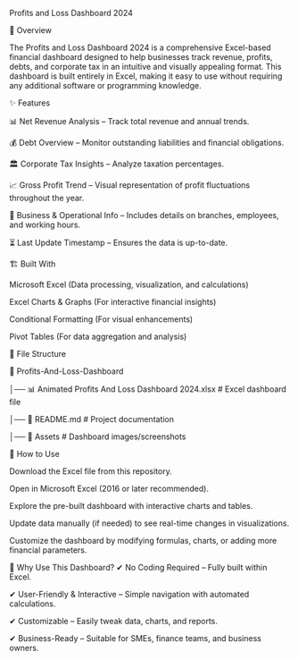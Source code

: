 Profits and Loss Dashboard 2024


📌 Overview

The Profits and Loss Dashboard 2024 is a comprehensive Excel-based financial dashboard designed to help businesses track revenue, profits, debts, and corporate tax in an intuitive and visually appealing format. This dashboard is built entirely in Excel, making it easy to use without requiring any additional software or programming knowledge.



✨ Features

📊 Net Revenue Analysis – Track total revenue and annual trends.

💰 Debt Overview – Monitor outstanding liabilities and financial obligations.

🏛 Corporate Tax Insights – Analyze taxation percentages.

📈 Gross Profit Trend – Visual representation of profit fluctuations throughout the year.

🏢 Business & Operational Info – Includes details on branches, employees, and working hours.

⏳ Last Update Timestamp – Ensures the data is up-to-date.


🏗 Built With

Microsoft Excel (Data processing, visualization, and calculations)

Excel Charts & Graphs (For interactive financial insights)

Conditional Formatting (For visual enhancements)

Pivot Tables (For data aggregation and analysis)


📂 File Structure

📁 Profits-And-Loss-Dashboard  

│── 📊 Animated Profits And Loss Dashboard 2024.xlsx  # Excel dashboard file  

│── 📜 README.md  # Project documentation  

│── 📁 Assets  # Dashboard images/screenshots  


🚀 How to Use

Download the Excel file from this repository.

Open in Microsoft Excel (2016 or later recommended).

Explore the pre-built dashboard with interactive charts and tables.

Update data manually (if needed) to see real-time changes in visualizations.

Customize the dashboard by modifying formulas, charts, or adding more financial parameters.


📌 Why Use This Dashboard?
✔ No Coding Required – Fully built within Excel.

✔ User-Friendly & Interactive – Simple navigation with automated calculations.

✔ Customizable – Easily tweak data, charts, and reports.

✔ Business-Ready – Suitable for SMEs, finance teams, and business owners.
